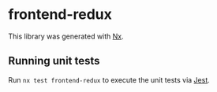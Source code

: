 # frontend-redux

This library was generated with [Nx](https://nx.dev).

## Running unit tests

Run `nx test frontend-redux` to execute the unit tests via [Jest](https://jestjs.io).
